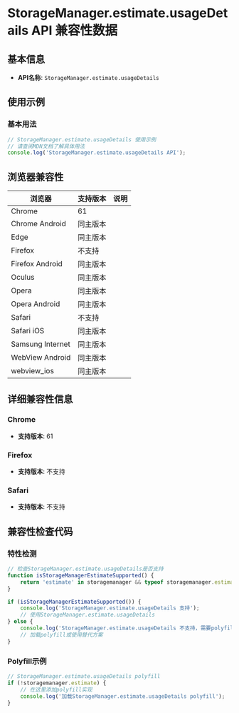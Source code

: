 # StorageManager.estimate.usageDetails API 兼容性数据

## 基本信息

- **API名称**: `StorageManager.estimate.usageDetails`

## 使用示例

### 基本用法

```javascript
// StorageManager.estimate.usageDetails 使用示例
// 请查阅MDN文档了解具体用法
console.log('StorageManager.estimate.usageDetails API');
```

## 浏览器兼容性

| 浏览器 | 支持版本 | 说明 |
|--------|----------|------|
| Chrome | 61 |  |
| Chrome Android | 同主版本 |  |
| Edge | 同主版本 |  |
| Firefox | 不支持 |  |
| Firefox Android | 同主版本 |  |
| Oculus | 同主版本 |  |
| Opera | 同主版本 |  |
| Opera Android | 同主版本 |  |
| Safari | 不支持 |  |
| Safari iOS | 同主版本 |  |
| Samsung Internet | 同主版本 |  |
| WebView Android | 同主版本 |  |
| webview_ios | 同主版本 |  |

## 详细兼容性信息

### Chrome

- **支持版本**: 61

### Firefox

- **支持版本**: 不支持

### Safari

- **支持版本**: 不支持

## 兼容性检查代码

### 特性检测

```javascript
// 检查StorageManager.estimate.usageDetails是否支持
function isStorageManagerEstimateSupported() {
    return 'estimate' in storagemanager && typeof storagemanager.estimate === 'function';
}

if (isStorageManagerEstimateSupported()) {
    console.log('StorageManager.estimate.usageDetails 支持');
    // 使用StorageManager.estimate.usageDetails
} else {
    console.log('StorageManager.estimate.usageDetails 不支持，需要polyfill');
    // 加载polyfill或使用替代方案
}
```

### Polyfill示例

```javascript
// StorageManager.estimate.usageDetails polyfill
if (!storagemanager.estimate) {
    // 在这里添加polyfill实现
    console.log('加载StorageManager.estimate.usageDetails polyfill');
}
```

